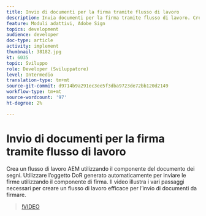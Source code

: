 ```yaml
---
title: Invio di documenti per la firma tramite flusso di lavoro
description: Invia documenti per la firma tramite flusso di lavoro. Crea un flusso di lavoro AEM utilizzando il componente del documento dei segni. Utilizzare l’oggetto DoR generato automaticamente per inviare le firme utilizzando il componente di firma. Il video illustra i vari passaggi necessari per creare un flusso di lavoro efficace per l’invio di documenti da firmare.
feature: Moduli adattivi, Adobe Sign
topics: development
audience: developer
doc-type: article
activity: implement
thumbnail: 38182.jpg
kt: 6035
topic: Sviluppo
role: Developer (Sviluppatore)
level: Intermedio
translation-type: tm+mt
source-git-commit: d9714b9a291ec3ee5f3dba9723de72bb120d2149
workflow-type: tm+mt
source-wordcount: '97'
ht-degree: 2%

---
```


# Invio di documenti per la firma tramite flusso di lavoro

Crea un flusso di lavoro AEM utilizzando il componente del documento dei segni. Utilizzare l’oggetto DoR generato automaticamente per inviare le firme utilizzando il componente di firma.
Il video illustra i vari passaggi necessari per creare un flusso di lavoro efficace per l’invio di documenti da firmare.

>[!VIDEO](https://video.tv.adobe.com/v/38182/?quality=9&learn=on)